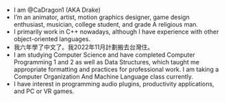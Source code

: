 - I am @CaDragon1 (AKA Drake)
- I’m an animator, artist, motion graphics designer, game design enthusiast, musician, college student, and grade A religious man. 
- I primarily work in C++ nowadays, although I have experience with other object-oriented languages. 
- 我六年學了中文了。我2022年11月計劃搬去台灣住。
- I am studying Computer Science and have completed Computer Programming 1 and 2 as well as Data Structures, which taught me appropriate formatting and practices for professional work. I am taking a Computer Organization And Machine Language class currently.
- I have interest in programming audio plugins, productivity applications, and PC or VR games.

<!---
CaDragon1/CaDragon1 is a ✨ special ✨ repository because its `README.md` (this file) appears on your GitHub profile.
You can click the Preview link to take a look at your changes.
--->
